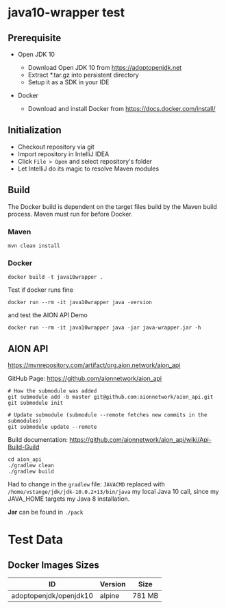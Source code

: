 # java10-wrapper test

## Prerequisite

- Open JDK 10
  - Download Open JDK 10 from https://adoptopenjdk.net
  - Extract *.tar.gz into persistent directory
  - Setup it as a SDK in your IDE
  
- Docker
  - Download and install Docker from https://docs.docker.com/install/

## Initialization

- Checkout repository via git
- Import repository in IntelliJ IDEA
- Click `File > Open` and select repository's folder
- Let IntelliJ do its magic to resolve Maven modules

## Build

The Docker build is dependent on the target files build by the Maven build process.
Maven must run for before Docker.

### Maven

    mvn clean install

### Docker

    docker build -t java10wrapper .

   
Test if docker runs fine

    docker run --rm -it java10wrapper java -version
    
and test the AION API Demo
    
    docker run --rm -it java10wrapper java -jar java-wrapper.jar -h

## AION API

https://mvnrepository.com/artifact/org.aion.network/aion_api

GitHub Page: https://github.com/aionnetwork/aion_api

    # How the submodule was added
    git submodule add -b master git@github.com:aionnetwork/aion_api.git
    git submodule init 
    
    # Update submodule (submodule --remote fetches new commits in the submodules)
    git submodule update --remote

Build documentation: https://github.com/aionnetwork/aion_api/wiki/Api-Build-Guild

    cd aion_api
    ./gradlew clean
    ./gradlew build

Had to change in the `gradlew` file: 
`JAVACMD` replaced with `/home/vstange/jdk/jdk-10.0.2+13/bin/java` my 
local Java 10 call, since my JAVA_HOME targets my Java 8 installation.

**Jar** can be found in `./pack`

# Test Data

## Docker Images Sizes

| ID | Version | Size
| ------------ | ------ | -------
| adoptopenjdk/openjdk10 | alpine | 781 MB 

